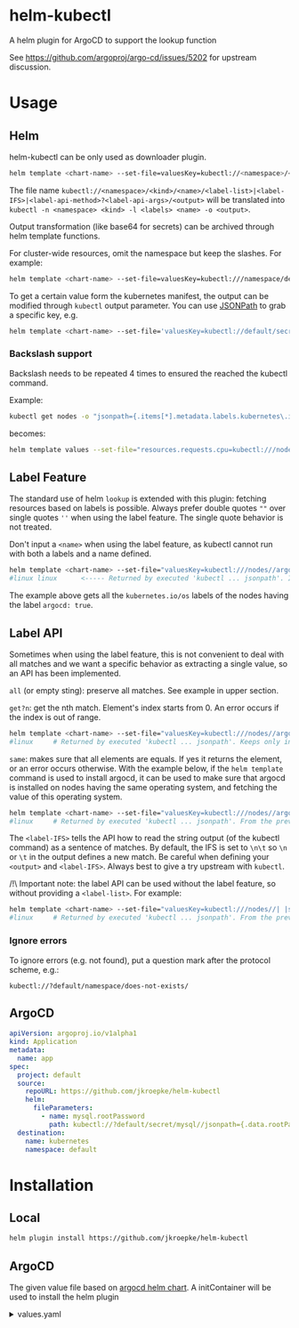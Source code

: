 # helm-kubectl
A helm plugin for ArgoCD to support the lookup function

See https://github.com/argoproj/argo-cd/issues/5202 for upstream discussion.

# Usage

## Helm

helm-kubectl can be only used as downloader plugin.

```bash
helm template <chart-name> --set-file=valuesKey=kubectl://<namespace>/<kind>/<name>/<label-list>|<label-IFS>|<label-api-method>?<label-api-args>/<output>
```

The file name `kubectl://<namespace>/<kind>/<name>/<label-list>|<label-IFS>|<label-api-method>?<label-api-args>/<output>` will be translated into `kubectl -n <namespace> <kind> -l <labels> <name> -o <output>`.

Output transformation (like base64 for secrets) can be archived through helm template functions.

For cluster-wide resources, omit the namespace but keep the slashes. For example:

```bash
helm template <chart-name> --set-file=valuesKey=kubectl:///namespace/default/
```

To get a certain value form the kubernetes manifest, the output can be modified through `kubectl` output parameter. 
You can use [JSONPath](https://kubernetes.io/docs/reference/kubectl/jsonpath/) to grab a specific key, e.g.

```bash
helm template <chart-name> --set-file='valuesKey=kubectl://default/secret/mysql//jsonpath={.data.rootPassword}'
```

### Backslash support

Backslash needs to be repeated 4 times to ensured the reached the kubectl command.

Example:

```bash
kubectl get nodes -o "jsonpath={.items[*].metadata.labels.kubernetes\.io/os}{'\n'}"
```

becomes:

```bash
helm template values --set-file="resources.requests.cpu=kubectl:///nodes///jsonpath={.items[*].metadata.labels.kubernetes\\\\.io/os}{'\\\\n'}"
```


## Label Feature

The standard use of helm `lookup` is extended with this plugin: fetching resources based on labels is possible. Always prefer double quotes `""` over single quotes `''` when using the label feature. The single quote behavior is not treated.

Don't input a `<name>` when using the label feature, as kubectl cannot run with both a labels and a name defined.

```bash
helm template <chart-name> --set-file="valuesKey=kubectl:///nodes//argocd=true||/jsonpath={.items[*].metadata.labels.kubernetes\\\\.io/os}"
#linux linux      <----- Returned by executed 'kubectl ... jsonpath'. It means that 2 linux nodes matched
```

The example above gets all the `kubernetes.io/os` labels of the nodes having the label `argocd: true`.


## Label API

Sometimes when using the label feature, this is not convenient to deal with all matches and we want a specific behavior as extracting a single value, so an API has been implemented.

`all` (or empty sting): preserve all matches. See example in upper section.

`get?n`: get the nth match. Element's index starts from 0. An error occurs if the index is out of range.

```bash
helm template <chart-name> --set-file="valuesKey=kubectl:///nodes//argocd=true| |get?0/jsonpath={.items[*].metadata.labels.kubernetes\\\\.io/os}"
#linux     # Returned by executed 'kubectl ... jsonpath'. Keeps only index '0' from the previous example
```

`same`: makes sure that all elements are equals. If yes it returns the element, or an error occurs otherwise. With the example below, if the `helm template` command is used to install argocd, it can be used to make sure that argocd is installed on nodes having the same operating system, and fetching the value of this operating system.

```bash
helm template <chart-name> --set-file="valuesKey=kubectl:///nodes//argocd=true| |same/jsonpath={.items[*].metadata.labels.kubernetes\\\\.io/os}"
#linux     # Returned by executed 'kubectl ... jsonpath'. From the previous example, all matches have the same os so it successfully returns the label value
```

The `<label-IFS>` tells the API how to read the string output (of the kubectl command) as a sentence of matches. By default, the IFS is set to `\n\t` so `\n` or `\t` in the output defines a new match. Be careful when defining your `<output>` and `<label-IFS>`. Always best to give a try upstream with `kubectl`.

/!\ Important note: the label API can be used without the label feature, so without providing a `<label-list>`. For example:

```bash
helm template <chart-name> --set-file="valuesKey=kubectl:///nodes//| |same/jsonpath={.items[*].metadata.labels.kubernetes\\\\.io/os}"
#linux     # Returned by executed 'kubectl ... jsonpath'. From the previous example, all matches have the same os so it successfully returns the label value
```

### Ignore errors

To ignore errors (e.g. not found), put a question mark after the protocol scheme, e.g.:

`kubectl://?default/namespace/does-not-exists/`

## ArgoCD

```yaml
apiVersion: argoproj.io/v1alpha1
kind: Application
metadata:
  name: app
spec:
  project: default
  source:
    repoURL: https://github.com/jkroepke/helm-kubectl
    helm:
      fileParameters:
        - name: mysql.rootPassword
          path: kubectl://?default/secret/mysql//jsonpath={.data.rootPassword}
  destination:
    name: kubernetes
    namespace: default
```


# Installation

## Local

```bash
helm plugin install https://github.com/jkroepke/helm-kubectl
```

## ArgoCD

The given value file based on [argocd helm chart](https://github.com/argoproj/argo-helm/tree/main/charts/argo-cd). A initContainer will be used to install
the helm plugin

<details>
<summary>values.yaml</summary>

```yaml
repoServer:
  clusterAdminAccess:
    enabled: true
  clusterRoleRules:
    # -- Enable custom rules for the Repo server's Cluster Role resource
    enabled: false
    # -- List of custom rules for the Repo server's Cluster Role resource
    rules:
    - apiGroups:
      - '*'
      resources:
      - '*'
      verbs:
      - 'list'
      - 'get'
  env:
    - name: HELM_PLUGINS
      value: /custom-tools/helm-plugins/
    - name: HELM_KUBECTL_KUBECTL_PATH
      value: /custom-tools/kubectl

  serviceAccount:
    create: true

  volumes:
    - name: custom-tools
      emptyDir: {}
  volumeMounts:
    - mountPath: /custom-tools
      name: custom-tools

  initContainers:
    - name: download-tools
      image: alpine:latest
      command: [sh, -ec]
      env:
        - name: HELM_KUBECTL_VERSION
          value: "1.0.0"
        - name: KUBECTL_VERSION
          value: "1.24.3"
      args:
        - |
          mkdir -p /custom-tools/helm-plugins
          wget -qO- https://github.com/jkroepke/helm-kubectl/releases/download/v${HELM_KUBECTL_VERSION}/helm-kubectl.tar.gz | tar -C /custom-tools/helm-plugins -xzf-;
          wget -qO /custom-tools/kubectl https://dl.k8s.io/release/v${KUBECTL_VERSION}/bin/linux/amd64/kubectl

          chmod +x /custom-tools/*
      volumeMounts:
        - mountPath: /custom-tools
          name: custom-tools

server:
  config:
    helm.valuesFileSchemes: >-
      kubectl,
      http,
      https
```
</details>
